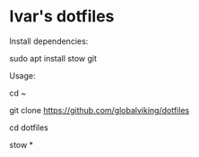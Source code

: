 # Ivar's dotfiles

Install dependencies:

sudo apt install stow git

Usage: 

cd ~

git clone https://github.com/globalviking/dotfiles

cd dotfiles

stow *
